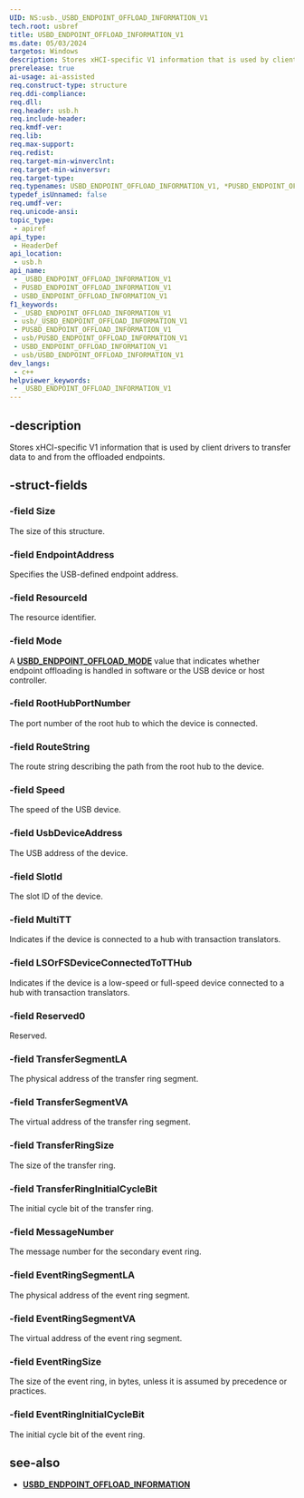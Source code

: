 ```yaml
---
UID: NS:usb._USBD_ENDPOINT_OFFLOAD_INFORMATION_V1
tech.root: usbref
title: USBD_ENDPOINT_OFFLOAD_INFORMATION_V1
ms.date: 05/03/2024
targetos: Windows
description: Stores xHCI-specific V1 information that is used by client drivers to transfer data to and from the offloaded endpoints.
prerelease: true
ai-usage: ai-assisted
req.construct-type: structure
req.ddi-compliance: 
req.dll: 
req.header: usb.h
req.include-header: 
req.kmdf-ver: 
req.lib: 
req.max-support: 
req.redist: 
req.target-min-winverclnt: 
req.target-min-winversvr: 
req.target-type: 
req.typenames: USBD_ENDPOINT_OFFLOAD_INFORMATION_V1, *PUSBD_ENDPOINT_OFFLOAD_INFORMATION_V1
typedef_isUnnamed: false
req.umdf-ver: 
req.unicode-ansi: 
topic_type:
 - apiref
api_type:
 - HeaderDef
api_location:
 - usb.h
api_name:
 - _USBD_ENDPOINT_OFFLOAD_INFORMATION_V1
 - PUSBD_ENDPOINT_OFFLOAD_INFORMATION_V1
 - USBD_ENDPOINT_OFFLOAD_INFORMATION_V1
f1_keywords:
 - _USBD_ENDPOINT_OFFLOAD_INFORMATION_V1
 - usb/_USBD_ENDPOINT_OFFLOAD_INFORMATION_V1
 - PUSBD_ENDPOINT_OFFLOAD_INFORMATION_V1
 - usb/PUSBD_ENDPOINT_OFFLOAD_INFORMATION_V1
 - USBD_ENDPOINT_OFFLOAD_INFORMATION_V1
 - usb/USBD_ENDPOINT_OFFLOAD_INFORMATION_V1
dev_langs:
 - c++
helpviewer_keywords:
 - _USBD_ENDPOINT_OFFLOAD_INFORMATION_V1
---
```


## -description

Stores xHCI-specific V1 information that is used by client drivers to transfer data to and from the offloaded endpoints.

## -struct-fields

### -field Size

The size of this structure.

### -field EndpointAddress

Specifies the USB-defined endpoint address.

### -field ResourceId

The resource identifier.

### -field Mode

A **[USBD_ENDPOINT_OFFLOAD_MODE](ne-usb-_usbd_endpoint_offload_mode.md)** value that indicates whether endpoint offloading is handled in software or the USB device or host controller.

### -field RootHubPortNumber

The port number of the root hub to which the device is connected.

### -field RouteString

The route string describing the path from the root hub to the device.

### -field Speed

The speed of the USB device.

### -field UsbDeviceAddress

The USB address of the device.

### -field SlotId

The slot ID of the device.

### -field MultiTT

Indicates if the device is connected to a hub with transaction translators.

### -field LSOrFSDeviceConnectedToTTHub

Indicates if the device is a low-speed or full-speed device connected to a hub with transaction translators.

### -field Reserved0

Reserved.

### -field TransferSegmentLA

The physical address of the transfer ring segment.

### -field TransferSegmentVA

The virtual address of the transfer ring segment.

### -field TransferRingSize

The size of the transfer ring.

### -field TransferRingInitialCycleBit

The initial cycle bit of the transfer ring.

### -field MessageNumber

The message number for the secondary event ring.

### -field EventRingSegmentLA

The physical address of the event ring segment.

### -field EventRingSegmentVA

The virtual address of the event ring segment.

### -field EventRingSize

The size of the event ring, in bytes, unless it is assumed by precedence or practices.

### -field EventRingInitialCycleBit

The initial cycle bit of the event ring.

## see-also

- **[USBD_ENDPOINT_OFFLOAD_INFORMATION](ns-usb-_usbd_endpoint_offload_information.md)**
